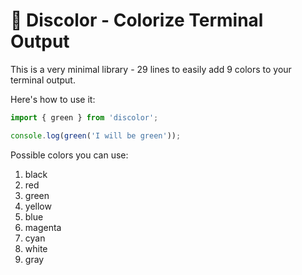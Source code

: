 # 🎨 Discolor - Colorize Terminal Output

This is a very minimal library - 29 lines to easily add 9 colors to your terminal output.

Here's how to use it:

```ts
import { green } from 'discolor';

console.log(green('I will be green'));
```

Possible colors you can use:

1. black
2. red
3. green
4. yellow
5. blue
6. magenta
7. cyan
8. white
9. gray
